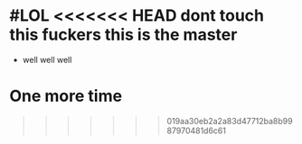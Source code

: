 #LOL
<<<<<<< HEAD
dont touch this fuckers
this is the master
=======
* well well well
# One more time
>>>>>>> 019aa30eb2a2a83d47712ba8b9987970481d6c61
